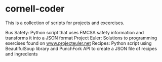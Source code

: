 cornell-coder
===========

This is a collection of scripts for projects and excercises.

Bus Safety: Python script that uses FMCSA safety information and transforms it into a JSON format 
Project Euler: Solutions to programming exercises found on www.projecteuler.net
Recipes: Python script using BeautifulSoup library and PunchFork API to create a JSON file of recipes and ingredients